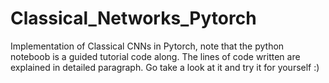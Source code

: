 # Classical_Networks_Pytorch
Implementation of Classical CNNs in Pytorch, note that the python noteboob is a guided tutorial code along. The lines of code written are explained in detailed paragraph. Go take a look at it and try it for yourself :)
